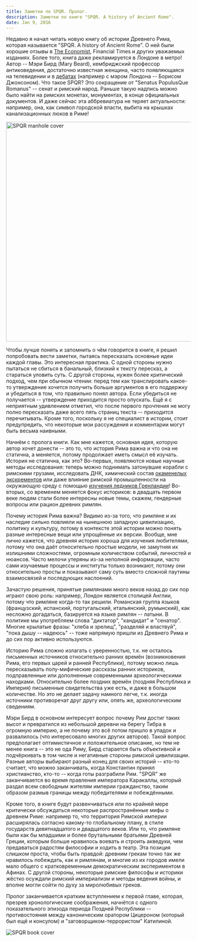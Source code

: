 ```yaml
---
title: Заметки по SPQR. Пролог.
description: Заметки по книге "SPQR. A history of Ancient Rome".
date: Jan 9, 2016
---
```


Недавно я начал читать новую книгу об истории Древнего Рима, которая называется "SPQR. A history of Ancient Rome". О ней были хорошие отзывы в [The Economist][economist], Financial Times и других уважаемых изданиях. Более того, книга даже рекламируется в Лондоне в метро! Автор -- Мэри Бирд (Mary Beard), кембриджский профессор антиковедения, достаточно известная женщина, часто появляющаяся на телевидении и в [дебатах][] (например с мэром Лондона -- Борисом Джонсоном). Что такое SPQR? Это сокращение от "Senatus PopulusQue Romanus" -- сенат и римский народ. Раньше такую надпись можно было найти на римских монетах, монументах, в конце официальных документов. И даже сейчас эта аббревиатура не теряет актуальности: например, она, как символ городской власти, выбита на крышках канализационных люков в Риме!

<img src="/static/spqr-manhole.jpg" alt="SPQR manhole cover" width="600"/>

Чтобы лучше понять и запомнить о чём говорится в книге, я решил попробовать вести заметки, пытаясь пересказать основные идеи каждой главы. Это интересная практика. С одной стороны нужно пытаться не сбиться в банальный, близкий к тексту пересказ, а стараться уловить суть. С другой стороны, нужен более критический подход, чем при обычном чтении: перед тем как транслировать какое-то утверждение хочется получить больше аргументов в его поддержку и убедиться в том, что правильно понял автора. Если убедиться не получается -- утверждение приходится просто опускать. Ещё я с неприятным удивлением отметил, что после первого прочтения не могу полно пересказать даже всего пять страниц текста -- приходится перечитывать. Кроме того, поскольку я не специалист в истории, стоит предупредить, что некоторые мои рассуждения и комментарии могут быть весьма наивными.

Начнём с пролога книги. Как мне кажется, основная идея, которую автор хочет донести -- это то, что история Рима важна и что она не статична, а меняется, потому продолжает иметь смысл её изучать. История не статична, как это? Во-первых, появляются новые научные методы исследования: теперь можно поднимать затонувшие корабли с римскими грузами, исследовать ДНК, химический состав [окаменелых экскрементов][] или даже влияние римской промышленности на окружающую среду с помощью [изучения ледников Гренландии][]! Во-вторых, со временем меняется фокус историков: в двадцать первом веке людям стали более интересны новые темы, скажем, гендерные вопросы или рацион древних римлян.

Почему история Рима важна? Видимо из-за того, что римляне и их наследие сильно повлияли на нынешнюю западную цивилизацию, политику и культуру, потому в контексте этой истории можно понять разные интересные вещи или упрощённые их версии. Вообще, мне лично кажется, что древняя история хороша для изучения любителями, потому что она даёт относительно простые модели, не замутняя их излишними сложностями, огромным количеством событий, личностей и нюансов. Часто мелочи утеряны из-за неполной информации, часто сами изучаемые процессы и институты только возникают, потому они относительно просты и показывают саму суть вместо сложной паутины взаимосвязей и последующих наслоений.

Зачастую решения, принятые римлянами много веков назад до сих пор играют свою роль: например, Лондон является столицей Англии, потому что римляне когда-то так решили. Романская группа языков (французский, испанский, португальский, итальянский, румынский), как несложно догадаться, базируется на языке римлян -- латыни. В политике мы употребляем слова "диктатор", "кандидат" и "сенатор". Многие крылатые фразы: "хлеба и зрелищ", "разделяй и властвуй", "пока дышу -- надеюсь" -- тоже напрямую пришли из Древнего Рима и до сих пор активно используются.

Историю Рима сложно излагать с уверенностью, т.к. не осталось письменных источников относительно ранних времён (возникновения Рима, его первых царей и ранней Республики), потому можно лишь пересказывать полу-мифические рассказы ранних историков, подправленные или дополненные современными археологическими находками. Относительно более поздних времён (поздняя Республика и Империя) письменные свидетельства уже есть, и даже в большом количестве. Но это не делает задачу намного легче, т.к. иногда источники противоречат друг другу или, опять же, археологическим сведениям.

Мэри Бирд в основном интересует вопрос почему Рим достиг таких высот и превратился из небольшой деревни на берегу Тибра в огромную империю, а не почему это всё потом пришло в упадок и развалилось (что интересовало многих других авторов). Такой вопрос предполагает оптимистичное и положительное описание, но тем не менее книга -- это не ода Риму, Бирд старается быть объективной и подчёркивать в том числе и негативные стороны римской цивилизации. Разные авторы выбирают разный конец для своих историй -- кто-то считает, что можно заканчивать, когда Константин принял христианство, кто-то -- когда готы разграбили Рим. "SPQR" же заканчивается во время правления императора Каракаллы, который раздал всем свободным жителям империи гражданство, таким образом размыв границы между победителями и побеждёнными.

Кроме того, в книге будут развенчиваться или по крайней мере критически обсуждаться некоторые распространённые мифы о древнем Риме: например то, что территория Римской империи расширялась согласно какому-то глобальному плану, в стиле государств девятнадцатого и двадцатого веков. Или то, что римляне были как бы младшими и более брутальными братьями Древней Греции, которым больше нравилось воевать и строить акведуки, чем предаваться радостям философии и ходить в театр. Эта позиция слишком проста, чтобы быть правдой: древним грекам точно так же нравилось побеждать, как и римлянам, и многие из их городов имели мало общего с кратковременным демократическим экспериментом в Афинах. С другой стороны, некоторые римские философы и историки жёстко осуждали римский империализм и методы ведения войны, и вполне могли сойти по духу за миролюбивых греков.

Пролог заканчивается кратким вступлением к первой главе, которая, презрев хронологические соображения, начнётся с одного показательного эпизода периода Поздней Республики -- противостояния между каноническим оратором Цицероном (который был ещё и консулом) и "заговорщиком-террористом" Катилиной.

<img src="/static/spqr.jpg" alt="SPQR book cover"/>

[economist]: http://iveselov.info/posts/2015-07-25-the-economist.html

[изучения ледников Гренландии]: http://www.independent.co.uk/news/uk/ice-pack-reveals-romans-air-pollution-1450572.html

[окаменелых экскрементов]: http://news.nationalgeographic.com/news/2011/06/110623-ancient-rome-human-waste-herculaneum-science-diet-excrement-italy/

[дебатах]: http://www.intelligencesquared.com/events/greece-vs-rome-with-boris-johnson-and-mary-beard/




